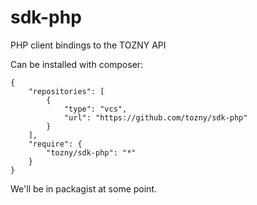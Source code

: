 sdk-php
=======

PHP client bindings to the TOZNY API

Can be installed with composer:

```
{
    "repositories": [
        {
            "type": "vcs",
            "url": "https://github.com/tozny/sdk-php"
        }
    ],
    "require": {
        "tozny/sdk-php": "*"
    }
}
```

We'll be in packagist at some point.
